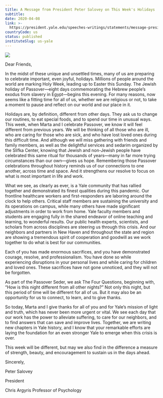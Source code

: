 ```yaml
---
title: A Message from President Peter Salovey on This Week's Holidays
subtitle: 
date: 2020-04-08
link: >-
  https://president.yale.edu/speeches-writings/statements/message-president-peter-salovey-weeks-holidays
countryCode: us
status: published
instituteSlug: us-yale
---
```

![](https://president.yale.edu/sites/all/themes/yalenew_base/images/favicon.ico)

Dear Friends,

In the midst of these unique and unsettled times, many of us are preparing to celebrate important, even joyful, holidays. Millions of people around the world are marking Holy Week, leading up to Easter this Sunday. The Jewish holiday of Passover—eight days commemorating the Hebrew people’s exodus from slavery in Egypt—begins this evening. For many reasons, now seems like a fitting time for all of us, whether we are religious or not, to take a moment to pause and reflect on our world and our place in it.

Holidays are, by definition, different from other days. They ask us to change our routines, to eat special foods, and to spend our time in unusual ways. This week, when Marta and I celebrate Passover, we know it will feel different from previous years. We will be thinking of all those who are ill, who are caring for those who are sick, and who have lost loved ones during this difficult time. And although we will miss gathering with friends and family members, as well as the delightful services and sedarim organized by the Slifka Center, knowing that Jewish and non-Jewish people have celebrated this same ritual for thousands of years—many in far more trying circumstances than our own—gives us hope. Remembering those Passover celebrations throughout history reminds us of our connections to one another, across time and space. And it strengthens our resolve to focus on what is most important in life and work.

What we see, as clearly as ever, is a Yale community that has rallied together and demonstrated its finest qualities during this pandemic. Our frontline healthcare workers and first-responders are laboring around the clock to help others. Critical staff members are sustaining the university and its operations on campus, while many others have made significant adjustments in order to work from home. Yale faculty members and students are engaging fully in the shared endeavor of online teaching and learning, to wonderful results. Our public health experts, scientists, and scholars from across disciplines are steering us through this crisis. And our neighbors and partners in New Haven and throughout the state and region are showing a tremendous spirit of cooperation and goodwill as we work together to do what is best for our communities.

Each of you has made enormous sacrifices, and you have demonstrated courage, resolve, and professionalism. You have done so while experiencing disruptions in your personal lives and while caring for children and loved ones. These sacrifices have not gone unnoticed, and they will not be forgotten.

As part of the Passover Seder, we ask The Four Questions, beginning with, “How is this night different from all other nights?” Not only this night, but this period of time will be different for all of us. But it may also be an opportunity for us to connect, to learn, and to give thanks.

So today, Marta and I give thanks for all of you and for Yale’s mission of light and truth, which has never been more urgent or vital. We see each day that our work has the power to alleviate suffering, to care for our neighbors, and to find answers that can save and improve lives. Together, we are writing new chapters in Yale history, and I know that your remarkable efforts are laying the foundation for an even stronger Yale to emerge when this crisis is over.

This week will be different, but may we also find in the difference a measure of strength, beauty, and encouragement to sustain us in the days ahead.

Sincerely,



Peter Salovey

President

Chris Argyris Professor of Psychology


